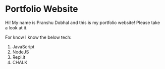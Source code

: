 # Portfolio Website

Hi! My name is Pranshu Dobhal and this is my portfolio website!
Please take a look at it.

For know I know the below tech:

1. JavaScript
1. NodeJS
1. Repl.it
1. CHALK
